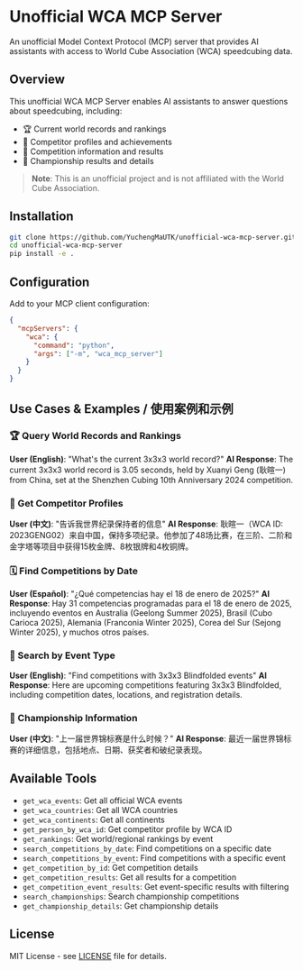 # Unofficial WCA MCP Server

An unofficial Model Context Protocol (MCP) server that provides AI assistants with access to World Cube Association (WCA) speedcubing data.

## Overview

This unofficial WCA MCP Server enables AI assistants to answer questions about speedcubing, including:

- 🏆 Current world records and rankings
- 👤 Competitor profiles and achievements  
- 🏁 Competition information and results
- 🏅 Championship results and details

> **Note**: This is an unofficial project and is not affiliated with the World Cube Association.

## Installation

```bash
git clone https://github.com/YuchengMaUTK/unofficial-wca-mcp-server.git
cd unofficial-wca-mcp-server
pip install -e .
```

## Configuration

Add to your MCP client configuration:

```json
{
  "mcpServers": {
    "wca": {
      "command": "python",
      "args": ["-m", "wca_mcp_server"]
    }
  }
}
```

## Use Cases & Examples / 使用案例和示例

### 🏆 Query World Records and Rankings
**User (English)**: "What's the current 3x3x3 world record?"
**AI Response**: The current 3x3x3 world record is 3.05 seconds, held by Xuanyi Geng (耿暄一) from China, set at the Shenzhen Cubing 10th Anniversary 2024 competition.

### 👤 Get Competitor Profiles  
**User (中文)**: "告诉我世界纪录保持者的信息"
**AI Response**: 耿暄一（WCA ID: 2023GENG02）来自中国，保持多项纪录。他参加了48场比赛，在三阶、二阶和金字塔等项目中获得15枚金牌、8枚银牌和4枚铜牌。

### 🗓️ Find Competitions by Date
**User (Español)**: "¿Qué competencias hay el 18 de enero de 2025?"
**AI Response**: Hay 31 competencias programadas para el 18 de enero de 2025, incluyendo eventos en Australia (Geelong Summer 2025), Brasil (Cubo Carioca 2025), Alemania (Franconia Winter 2025), Corea del Sur (Sejong Winter 2025), y muchos otros países.

### 🎯 Search by Event Type
**User (English)**: "Find competitions with 3x3x3 Blindfolded events"
**AI Response**: Here are upcoming competitions featuring 3x3x3 Blindfolded, including competition dates, locations, and registration details.

### 🏅 Championship Information
**User (中文)**: "上一届世界锦标赛是什么时候？"
**AI Response**: 最近一届世界锦标赛的详细信息，包括地点、日期、获奖者和破纪录表现。

## Available Tools

- `get_wca_events`: Get all official WCA events
- `get_wca_countries`: Get all WCA countries
- `get_wca_continents`: Get all continents
- `get_person_by_wca_id`: Get competitor profile by WCA ID
- `get_rankings`: Get world/regional rankings by event
- `search_competitions_by_date`: Find competitions on a specific date
- `search_competitions_by_event`: Find competitions with a specific event
- `get_competition_by_id`: Get competition details
- `get_competition_results`: Get all results for a competition
- `get_competition_event_results`: Get event-specific results with filtering
- `search_championships`: Search championship competitions
- `get_championship_details`: Get championship details

## License

MIT License - see [LICENSE](LICENSE) file for details.